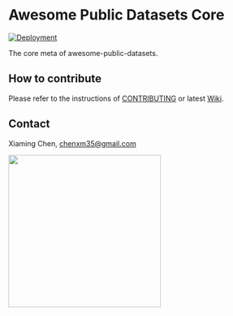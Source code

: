 # Awesome Public Datasets Core

[![Deployment](https://github.com/awesomedata/apd-core/actions/workflows/deploy.yaml/badge.svg)](https://github.com/awesomedata/apd-core/actions/workflows/deploy.yaml)

The core meta of awesome-public-datasets.

## How to contribute

Please refer to the instructions of [CONTRIBUTING](https://github.com/awesomedata/apd-core/blob/master/CONTRIBUTING.md) or latest [Wiki](https://github.com/awesomedata/apd-core/wiki).

## Contact

Xiaming Chen, chenxm35@gmail.com

<img src="https://raw.githubusercontent.com/awesomedata/apd-core/master/logo/baiyulan.PNG" width="300">
